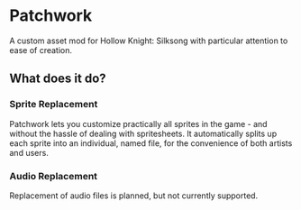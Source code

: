 # Patchwork
A custom asset mod for Hollow Knight: Silksong with particular attention to ease of creation.

## What does it do?

### Sprite Replacement
Patchwork lets you customize practically all sprites in the game - and without the hassle of dealing with spritesheets. It automatically splits up each sprite into an individual, named file, for the convenience of both artists and users.

### Audio Replacement
Replacement of audio files is planned, but not currently supported.
